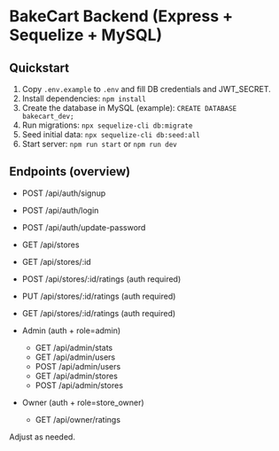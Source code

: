 # BakeCart Backend (Express + Sequelize + MySQL)

## Quickstart

1. Copy `.env.example` to `.env` and fill DB credentials and JWT_SECRET.
2. Install dependencies: `npm install`
3. Create the database in MySQL (example): `CREATE DATABASE bakecart_dev;`
4. Run migrations: `npx sequelize-cli db:migrate`
5. Seed initial data: `npx sequelize-cli db:seed:all`
6. Start server: `npm run start` or `npm run dev`

## Endpoints (overview)

- POST /api/auth/signup
- POST /api/auth/login
- POST /api/auth/update-password

- GET /api/stores
- GET /api/stores/:id
- POST /api/stores/:id/ratings  (auth required)
- PUT /api/stores/:id/ratings   (auth required)
- GET /api/stores/:id/ratings   (auth required)

- Admin (auth + role=admin)
  - GET /api/admin/stats
  - GET /api/admin/users
  - POST /api/admin/users
  - GET /api/admin/stores
  - POST /api/admin/stores

- Owner (auth + role=store_owner)
  - GET /api/owner/ratings

Adjust as needed.
